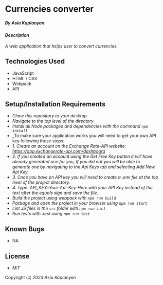 # Currencies converter

##### By _Asia Kaplanyan_

#### _Description_

_A web application that helps user to convert currencies._

## Technologies Used

* JavaScript
* HTML / CSS
* Webpack
* API

## Setup/Installation Requirements

* _Clone this repository to your desktop_
* _Navigate to the top level of the directory_
* _Install all Node packages and dependencies with the command ``npm install``_
* _To make sure your application works you will need to get your own API key following these steps:
* _1. Create an account on the Exchange Rate-API website: https://app.exchangerate-api.com/dashboard_
* _2. If you created an account using the Get Free Key button it will have already generated one for you, If you did not you will be able to generate one by navigating to the Api Keys tab and selecting Add New Api Key._
* _3. Once you have an API key you will need to create a .env file at the top level of the project directory._
* _4. Type: API_KEY=Your-Api-Key-Here with your API Key instead of the text after the equals sign and save the file._
* _Build the project using webpack with ``npm run build``_
* _Package and open the project in your browser using ``npm run start``_
* _Lint JS files in the ``src`` folder with ``npm run lint``_
* _Run tests with Jest using ``npm run test``_

## Known Bugs

* NA

## License

* _MIT_

Copyright (c) _2023_ _Asia Kaplanyan_
